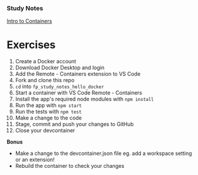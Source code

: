 ### Study Notes
[Intro to Containers](https://github.com/getfutureproof/fp_guides_wiki/wiki/Intro-to-Containers)

# Exercises
1. Create a Docker account
2. Download Docker Desktop and login
3. Add the Remote - Containers extension to VS Code
5. Fork and clone this repo
6. `cd` into `fp_study_notes_hello_docker`
7. Start a container with VS Code Remote - Containers
8. Install the app's required node modules with `npm install`
9. Run the app with `npm start`
10. Run the tests with `npm test`
11. Make a change to the code
12. Stage, commit and push your changes to GitHub
13. Close your devcontainer

**Bonus**
- Make a change to the devcontainer.json file eg. add a workspace setting or an extension!
- Rebuild the container to check your changes